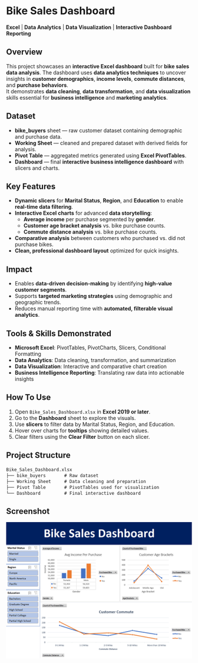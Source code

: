 # Bike Sales Dashboard

**Excel** | **Data Analytics** | **Data Visualization** | **Interactive Dashboard Reporting**

## Overview
This project showcases an **interactive Excel dashboard** built for **bike sales data analysis**. The dashboard uses **data analytics techniques** to uncover insights in **customer demographics**, **income levels**, **commute distances**, and **purchase behaviors**.  
It demonstrates **data cleaning**, **data transformation**, and **data visualization** skills essential for **business intelligence** and **marketing analytics**.

## Dataset
- **bike_buyers** sheet — raw customer dataset containing demographic and purchase data.  
- **Working Sheet** — cleaned and prepared dataset with derived fields for analysis.  
- **Pivot Table** — aggregated metrics generated using **Excel PivotTables**.  
- **Dashboard** — final **interactive business intelligence dashboard** with slicers and charts.

## Key Features
- **Dynamic slicers** for **Marital Status**, **Region**, and **Education** to enable **real-time data filtering**.  
- **Interactive Excel charts** for advanced **data storytelling**:  
  - **Average income** per purchase segmented by **gender**.  
  - **Customer age bracket analysis** vs. bike purchase counts.  
  - **Commute distance analysis** vs. bike purchase counts.  
- **Comparative analysis** between customers who purchased vs. did not purchase bikes.  
- **Clean, professional dashboard layout** optimized for quick insights.

## Impact
- Enables **data-driven decision-making** by identifying **high-value customer segments**.  
- Supports **targeted marketing strategies** using demographic and geographic trends.  
- Reduces manual reporting time with **automated, filterable visual analytics**.

## Tools & Skills Demonstrated
- **Microsoft Excel**: PivotTables, PivotCharts, Slicers, Conditional Formatting  
- **Data Analytics**: Data cleaning, transformation, and summarization  
- **Data Visualization**: Interactive and comparative chart creation  
- **Business Intelligence Reporting**: Translating raw data into actionable insights

## How To Use
1. Open `Bike_Sales_Dashboard.xlsx` in **Excel 2019 or later**.  
2. Go to the **Dashboard** sheet to explore the visuals.  
3. Use **slicers** to filter data by Marital Status, Region, and Education.  
4. Hover over charts for **tooltips** showing detailed values.  
5. Clear filters using the **Clear Filter** button on each slicer.

## Project Structure
```
Bike_Sales_Dashboard.xlsx
├── bike_buyers       # Raw dataset
├── Working Sheet     # Data cleaning and preparation
├── Pivot Table       # PivotTables used for visualization
└── Dashboard         # Final interactive dashboard
```
## Screenshot
![Bike Sales Dashboard](dashboard.png)

